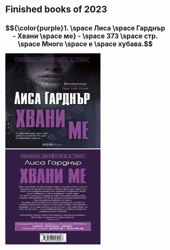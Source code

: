 <h1>Finished books of 2023</h1>
 
 ## $${\color{purple}1. \space Лиса \space Гарднър - Хвани \space ме} - \space 373 \space стр. \space Много \space е \space хубава.$$

<img src='./img/LisaFront.jpg' width='300px' height='300px'> <img src='./img/LisaBack.jpg' width='300px' height='300px'>
